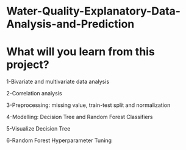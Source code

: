 # Water-Quality-Explanatory-Data-Analysis-and-Prediction

# What will you learn from this project?

1-Bivariate and multivariate data analysis

2-Correlation analysis

3-Preprocessing: missing value, train-test split and normalization

4-Modelling: Decision Tree and Random Forest Classifiers

5-Visualize Decision Tree

6-Random Forest Hyperparameter Tuning
